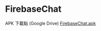 # FirebaseChat

APK 下載點 (Google Drive)
[FirebaseChat.apk](https://drive.google.com/open?id=16gSscjbpHNfNkNCNhLZcKLUkRQ-9__k8)
